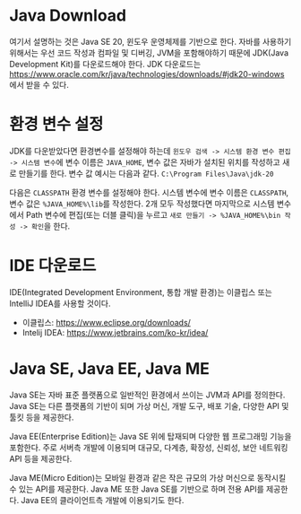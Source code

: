 # Java Download
여기서 설명하는 것은 Java SE 20, 윈도우 운영체제를 기반으로 한다. 자바를 사용하기 위해서는 우선 코드 작성과 컴파일 및 디버깅, JVM을 포함해야하기 때문에 JDK(Java Development Kit)를 다운로드해야 한다. JDK 다운로드는 https://www.oracle.com/kr/java/technologies/downloads/#jdk20-windows 에서 받을 수 있다.
# 환경 변수 설정
JDK를 다운받았다면 환경변수를 설정해야 하는데 `윈도우 검색 -> 시스템 환경 변수 편집 -> 시스템 변수`에 변수 이름은 `JAVA_HOME`, 변수 값은 자바가 설치된 위치를 작성하고 새로 만들기를 한다. 변수 값 예시는 다음과 같다. `C:\Program Files\Java\jdk-20`

다음은 `CLASSPATH` 환경 변수를 설정해야 한다. 시스템 변수에 변수 이름은 `CLASSPATH`, 변수 값은 `%JAVA_HOME%\lib`를 작성한다.
2개 모두 작성했다면 마지막으로 시스템 변수에서 Path 변수에 편집(또는 더블 클릭)을 누르고 `새로 만들기 -> %JAVA_HOME%\bin 작성 -> 확인`을 한다.
# IDE 다운로드
IDE(Integrated Development Environment, 통합 개발 환경)는 이클립스 또는 IntelliJ IDEA를 사용할 것이다.

- 이클립스: https://www.eclipse.org/downloads/
- Intelij IDEA: https://www.jetbrains.com/ko-kr/idea/
# Java SE, Java EE, Java ME
Java SE는 자바 표준 플랫폼으로 일반적인 환경에서 쓰이는 JVM과 API를 정의한다. Java SE는 다른 플랫폼의 기반이 되며 가상 머신, 개발 도구, 배포 기술, 다양한 API 및 툴킷 등을 제공한다.

Java EE(Enterprise Edition)는 Java SE 위에 탑재되며 다양한 웹 프로그래밍 기능을 포함한다. 주로 서버측 개발에 이용되며 대규모, 다계층, 확장성, 신뢰성, 보안 네트워킹 API 등을 제공한다.

Java ME(Micro Edition)는 모바일 환경과 같은 작은 규모의 가상 머신으로 동작시킬 수 있는 API를 제공한다. Java ME 또한 Java SE를 기반으로 하며 전용 API를 제공한다. Java EE의 클라이언트측 개발에 이용되기도 한다.
